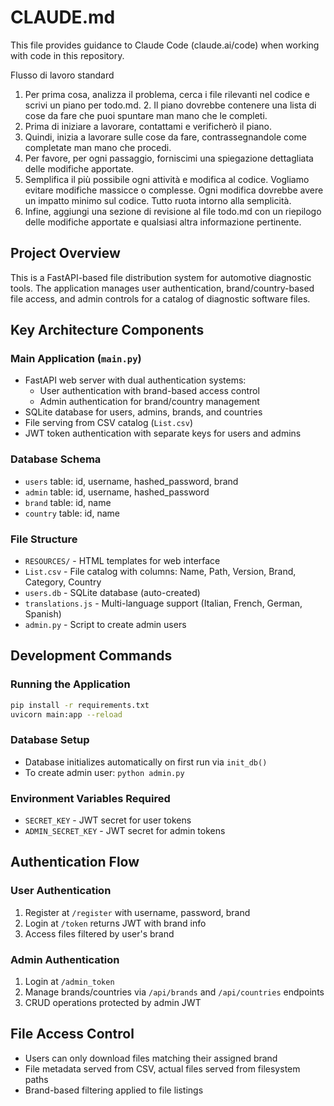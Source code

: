 # CLAUDE.md

This file provides guidance to Claude Code (claude.ai/code) when working with code in this repository.

Flusso di lavoro standard
1. Per prima cosa, analizza il problema, cerca i file rilevanti nel codice e scrivi un piano per todo.md. 2. Il piano dovrebbe contenere una lista di cose da fare che puoi spuntare man mano che le completi.
3. Prima di iniziare a lavorare, contattami e verificherò il piano.
4. Quindi, inizia a lavorare sulle cose da fare, contrassegnandole come completate man mano che procedi.
5. Per favore, per ogni passaggio, forniscimi una spiegazione dettagliata delle modifiche apportate.
6. Semplifica il più possibile ogni attività e modifica al codice. Vogliamo evitare modifiche massicce o complesse. Ogni modifica dovrebbe avere un impatto minimo sul codice. Tutto ruota intorno alla semplicità.
7. Infine, aggiungi una sezione di revisione al file todo.md con un riepilogo delle modifiche apportate e qualsiasi altra informazione pertinente.

## Project Overview

This is a FastAPI-based file distribution system for automotive diagnostic tools. The application manages user authentication, brand/country-based file access, and admin controls for a catalog of diagnostic software files.

## Key Architecture Components

### Main Application (`main.py`)
- FastAPI web server with dual authentication systems:
  - User authentication with brand-based access control
  - Admin authentication for brand/country management
- SQLite database for users, admins, brands, and countries
- File serving from CSV catalog (`List.csv`)
- JWT token authentication with separate keys for users and admins

### Database Schema
- `users` table: id, username, hashed_password, brand
- `admin` table: id, username, hashed_password  
- `brand` table: id, name
- `country` table: id, name

### File Structure
- `RESOURCES/` - HTML templates for web interface
- `List.csv` - File catalog with columns: Name, Path, Version, Brand, Category, Country
- `users.db` - SQLite database (auto-created)
- `translations.js` - Multi-language support (Italian, French, German, Spanish)
- `admin.py` - Script to create admin users

## Development Commands

### Running the Application
```bash
pip install -r requirements.txt
uvicorn main:app --reload
```

### Database Setup
- Database initializes automatically on first run via `init_db()`
- To create admin user: `python admin.py`

### Environment Variables Required
- `SECRET_KEY` - JWT secret for user tokens
- `ADMIN_SECRET_KEY` - JWT secret for admin tokens

## Authentication Flow

### User Authentication
1. Register at `/register` with username, password, brand
2. Login at `/token` returns JWT with brand info
3. Access files filtered by user's brand

### Admin Authentication  
1. Login at `/admin_token` 
2. Manage brands/countries via `/api/brands` and `/api/countries` endpoints
3. CRUD operations protected by admin JWT

## File Access Control
- Users can only download files matching their assigned brand
- File metadata served from CSV, actual files served from filesystem paths
- Brand-based filtering applied to file listings

